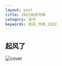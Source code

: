 ```yaml
---
layout: post
title: 2022阅读书单
category: 读书
keywords: 阅读,书单,2022
---
```

## 起风了
![cover](https://img2.doubanio.com/view/subject/s/public/s33835402.jpg)
